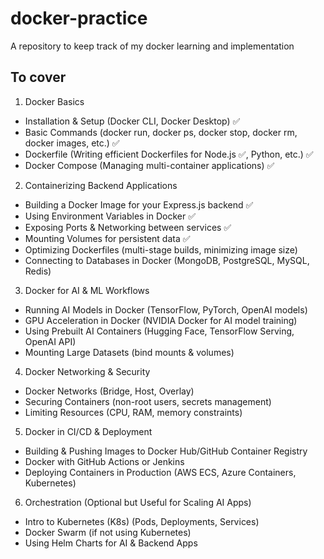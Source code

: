 # docker-practice
A repository to keep track of my docker learning and implementation

## To cover
1. Docker Basics
- Installation & Setup (Docker CLI, Docker Desktop) ✅ 
- Basic Commands (docker run, docker ps, docker stop, docker rm, docker images, etc.) ✅ 
- Dockerfile (Writing efficient Dockerfiles for Node.js ✅, Python, etc.) ✅ 
- Docker Compose (Managing multi-container applications) ✅  

2. Containerizing Backend Applications
- Building a Docker Image for your Express.js backend ✅ 
- Using Environment Variables in Docker ✅ 
- Exposing Ports & Networking between services ✅ 
- Mounting Volumes for persistent data ✅ 
- Optimizing Dockerfiles (multi-stage builds, minimizing image size)
- Connecting to Databases in Docker (MongoDB, PostgreSQL, MySQL, Redis)

3. Docker for AI & ML Workflows
- Running AI Models in Docker (TensorFlow, PyTorch, OpenAI models)
- GPU Acceleration in Docker (NVIDIA Docker for AI model training)
- Using Prebuilt AI Containers (Hugging Face, TensorFlow Serving, OpenAI API)
- Mounting Large Datasets (bind mounts & volumes)

4. Docker Networking & Security
- Docker Networks (Bridge, Host, Overlay)
- Securing Containers (non-root users, secrets management)
- Limiting Resources (CPU, RAM, memory constraints)

5. Docker in CI/CD & Deployment
- Building & Pushing Images to Docker Hub/GitHub Container Registry
- Docker with GitHub Actions or Jenkins
- Deploying Containers in Production (AWS ECS, Azure Containers, Kubernetes)

6. Orchestration (Optional but Useful for Scaling AI Apps)
- Intro to Kubernetes (K8s) (Pods, Deployments, Services)
- Docker Swarm (if not using Kubernetes)
- Using Helm Charts for AI & Backend Apps
